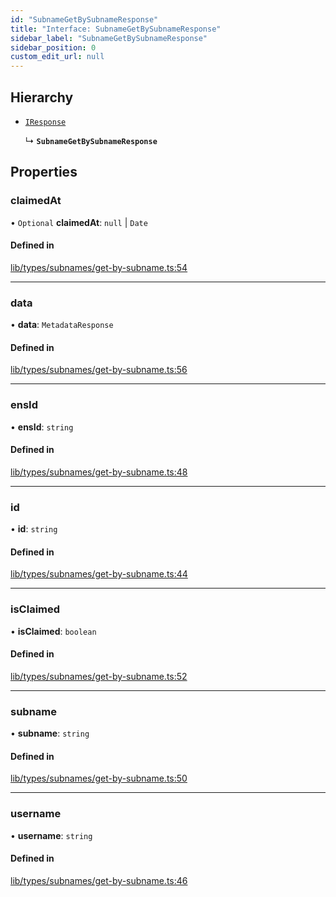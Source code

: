 ```yaml
---
id: "SubnameGetBySubnameResponse"
title: "Interface: SubnameGetBySubnameResponse"
sidebar_label: "SubnameGetBySubnameResponse"
sidebar_position: 0
custom_edit_url: null
---
```


## Hierarchy

- [`IResponse`](IResponse.md)

  ↳ **`SubnameGetBySubnameResponse`**

## Properties

### claimedAt

• `Optional` **claimedAt**: ``null`` \| `Date`

#### Defined in

[lib/types/subnames/get-by-subname.ts:54](https://github.com/JustaName-id/JustaName-sdk/blob/26d8d95/packages/@justaname.id/sdk/src/lib/types/subnames/get-by-subname.ts#L54)

___

### data

• **data**: `MetadataResponse`

#### Defined in

[lib/types/subnames/get-by-subname.ts:56](https://github.com/JustaName-id/JustaName-sdk/blob/26d8d95/packages/@justaname.id/sdk/src/lib/types/subnames/get-by-subname.ts#L56)

___

### ensId

• **ensId**: `string`

#### Defined in

[lib/types/subnames/get-by-subname.ts:48](https://github.com/JustaName-id/JustaName-sdk/blob/26d8d95/packages/@justaname.id/sdk/src/lib/types/subnames/get-by-subname.ts#L48)

___

### id

• **id**: `string`

#### Defined in

[lib/types/subnames/get-by-subname.ts:44](https://github.com/JustaName-id/JustaName-sdk/blob/26d8d95/packages/@justaname.id/sdk/src/lib/types/subnames/get-by-subname.ts#L44)

___

### isClaimed

• **isClaimed**: `boolean`

#### Defined in

[lib/types/subnames/get-by-subname.ts:52](https://github.com/JustaName-id/JustaName-sdk/blob/26d8d95/packages/@justaname.id/sdk/src/lib/types/subnames/get-by-subname.ts#L52)

___

### subname

• **subname**: `string`

#### Defined in

[lib/types/subnames/get-by-subname.ts:50](https://github.com/JustaName-id/JustaName-sdk/blob/26d8d95/packages/@justaname.id/sdk/src/lib/types/subnames/get-by-subname.ts#L50)

___

### username

• **username**: `string`

#### Defined in

[lib/types/subnames/get-by-subname.ts:46](https://github.com/JustaName-id/JustaName-sdk/blob/26d8d95/packages/@justaname.id/sdk/src/lib/types/subnames/get-by-subname.ts#L46)
